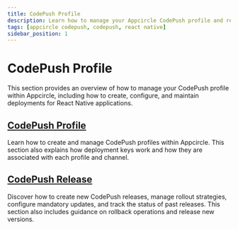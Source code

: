 ```yaml
---
title: CodePush Profile
description: Learn how to manage your Appcircle CodePush profile and releases.
tags: [appcircle codepush, codepush, react native]
sidebar_position: 1
---
```


# CodePush Profile

This section provides an overview of how to manage your CodePush profile within Appcircle, including how to create, configure, and maintain deployments for React Native applications.

## [CodePush Profile](/code-push/code-push-profile/appcircle-code-push-profile)

Learn how to create and manage CodePush profiles within Appcircle. This section also explains how deployment keys work and how they are associated with each profile and channel.

## [CodePush Release](/code-push/code-push-profile/code-push-release-management)

Discover how to create new CodePush releases, manage rollout strategies, configure mandatory updates, and track the status of past releases. This section also includes guidance on rollback operations and release new versions.